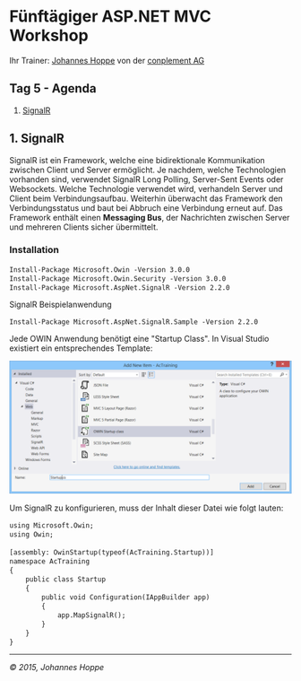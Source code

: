 # Fünftägiger ASP.NET MVC Workshop
Ihr Trainer: [Johannes Hoppe](http://www.haushoppe-its.de) von der [conplement AG](http://www.conplement.de/)

## Tag 5 - Agenda

1. [SignalR](#signalr)


<a name="signalr"></a>
## 1. SignalR

SignalR ist ein Framework, welche eine bidirektionale Kommunikation zwischen Client und Server ermöglicht. Je nachdem, welche Technologien vorhanden sind, verwendet SignalR Long Polling, Server-Sent Events oder Websockets. Welche Technologie verwendet wird, verhandeln Server und Client beim Verbindungsaufbau. Weiterhin überwacht das Framework den Verbindungsstatus und baut bei Abbruch eine Verbindung erneut auf. Das Framework enthält einen **Messaging Bus**, der Nachrichten zwischen Server und mehreren Clients sicher übermittelt.

### Installation

    Install-Package Microsoft.Owin -Version 3.0.0
    Install-Package Microsoft.Owin.Security -Version 3.0.0
    Install-Package Microsoft.AspNet.SignalR -Version 2.2.0
    

SignalR Beispielanwendung

    Install-Package Microsoft.AspNet.SignalR.Sample -Version 2.2.0

Jede OWIN Anwendung benötigt eine "Startup Class". In Visual Studio existiert ein entsprechendes Template:

![Owin Startup](Images/owin_startup.png)

Um SignalR zu konfigurieren, muss der Inhalt dieser Datei wie folgt lauten:

```
using Microsoft.Owin;
using Owin;

[assembly: OwinStartup(typeof(AcTraining.Startup))]
namespace AcTraining
{
    public class Startup
    {
        public void Configuration(IAppBuilder app)
        {
            app.MapSignalR();
        }
    }
}
```


<hr>

_&copy; 2015, Johannes Hoppe_
